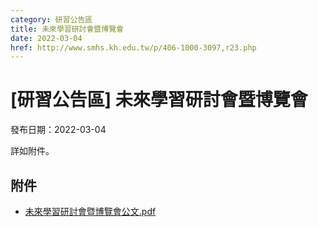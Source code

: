 ```yaml
---
category: 研習公告區
title: 未來學習研討會暨博覽會
date: 2022-03-04
href: http://www.smhs.kh.edu.tw/p/406-1000-3097,r23.php
---
```


# [研習公告區] 未來學習研討會暨博覽會

發布日期：2022-03-04

詳如附件。

## 附件

- [未來學習研討會暨博覽會公文.pdf](https://www.smhs.kh.edu.tw/var/file/0/1000/attach/90/pta_2865_4220738_83720.pdf)
